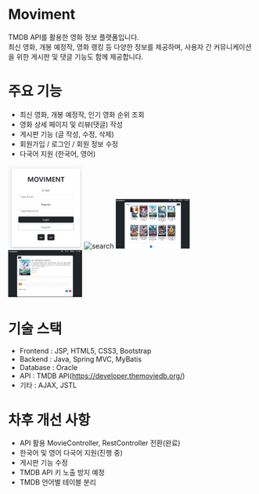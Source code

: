 # Moviment
TMDB API를 활용한 영화 정보 플랫폼입니다. <br>
최신 영화, 개봉 예정작, 영화 랭킹 등 다양한 정보를 제공하며, 사용자 간 커뮤니케이션을 위한 게시판 및 댓글 기능도 함께 제공합니다.

# 주요 기능
* 최신 영화, 개봉 예정작, 인기 영화 순위 조회
* 영화 상세 페이지 및 리뷰(댓글) 작성
* 게시판 기능 (글 작성, 수정, 삭제)
* 회원가입 / 로그인 / 회원 정보 수정
* 다국어 지원 (한국어, 영어)

<img src="./screenshots/login.png" alt="login" style="width: 30%; max-width: 500px;" />
<img src="./screenshots/search.png" alt="search" style="width: 30%; max-width: 500px;" />
<img src="./screenshots/search2.png" alt="search2" style="width: 30%; max-width: 500px;" />
<img src="./screenshots/search3.png" alt="search3" style="width: 30%; max-width: 500px;" />


# 기술 스택
* Frontend : JSP, HTML5, CSS3, Bootstrap
* Backend : Java, Spring MVC, MyBatis
* Database : Oracle
* API : TMDB API(https://developer.themoviedb.org/)
* 기타 : AJAX, JSTL

# 차후 개선 사항
* API 활용 MovieController, RestController 전환(완료)
* 한국어 및 영어 다국어 지원(진행 중)
* 게시판 기능 수정
* TMDB API 키 노출 방지 예정
* TMDB 언어별 테이블 분리

